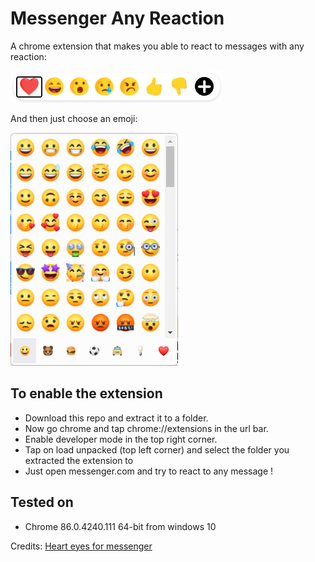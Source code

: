# Messenger Any Reaction
A chrome extension that makes you able to react to messages with any reaction:

![screenshot1](https://github.com/Mino260806/Messenger-Any-Reaction/blob/main/screenshots/screenshot1.png?raw=true)

And then just choose an emoji:

![screenshot1](https://github.com/Mino260806/Messenger-Any-Reaction/blob/main/screenshots/screenshot2.png?raw=true)

## To enable the extension
- Download this repo and extract it to a folder.
- Now go chrome and tap chrome://extensions in the url bar.
- Enable developer mode in the top right corner.
- Tap on load unpacked (top left corner) and select the folder you extracted the extension to
- Just open messenger.com and try to react to any message !

## Tested on
- Chrome 86.0.4240.111 64-bit from windows 10

Credits: [Heart eyes for messenger](https://chrome.google.com/webstore/detail/heart-eyes-for-messenger/fomiebabmnhlmlinnikampfblffjceoi)
